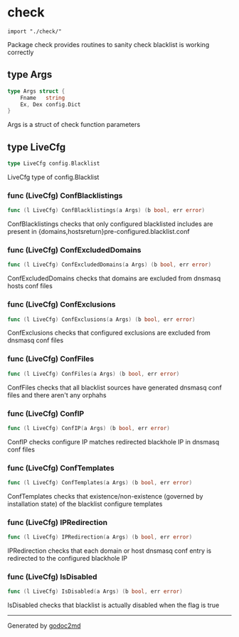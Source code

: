 
# check
    import "./check/"

Package check provides routines to sanity check blacklist is working correctly







## type Args
``` go
type Args struct {
    Fname   string
    Ex, Dex config.Dict
}
```
Args is a struct of check function parameters











## type LiveCfg
``` go
type LiveCfg config.Blacklist
```
LiveCfg type of config.Blacklist











### func (LiveCfg) ConfBlacklistings
``` go
func (l LiveCfg) ConfBlacklistings(a Args) (b bool, err error)
```
ConfBlacklistings checks that only configured blacklisted includes are present in {domains,hostsreturn}pre-configured.blacklist.conf



### func (LiveCfg) ConfExcludedDomains
``` go
func (l LiveCfg) ConfExcludedDomains(a Args) (b bool, err error)
```
ConfExcludedDomains checks that domains are excluded from dnsmasq hosts conf files



### func (LiveCfg) ConfExclusions
``` go
func (l LiveCfg) ConfExclusions(a Args) (b bool, err error)
```
ConfExclusions checks that configured exclusions are excluded from dnsmasq conf files



### func (LiveCfg) ConfFiles
``` go
func (l LiveCfg) ConfFiles(a Args) (b bool, err error)
```
ConfFiles checks that all blacklist sources have generated dnsmasq conf files and there aren't any orphahs



### func (LiveCfg) ConfIP
``` go
func (l LiveCfg) ConfIP(a Args) (b bool, err error)
```
ConfIP checks configure IP matches redirected blackhole IP in dnsmasq conf files



### func (LiveCfg) ConfTemplates
``` go
func (l LiveCfg) ConfTemplates(a Args) (b bool, err error)
```
ConfTemplates checks that existence/non-existence (governed by installation state) of the blacklist configure templates



### func (LiveCfg) IPRedirection
``` go
func (l LiveCfg) IPRedirection(a Args) (b bool, err error)
```
IPRedirection checks that each domain or host dnsmasq conf entry is redirected to the configured blackhole IP



### func (LiveCfg) IsDisabled
``` go
func (l LiveCfg) IsDisabled(a Args) (b bool, err error)
```
IsDisabled checks that blacklist is actually disabled when the flag is true









- - -
Generated by [godoc2md](http://godoc.org/github.com/davecheney/godoc2md)